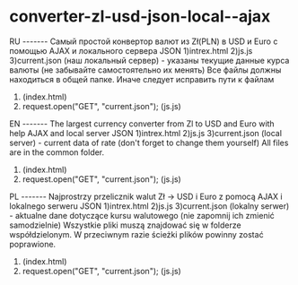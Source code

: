 # converter-zl-usd-json-local--ajax
RU -------
Самый простой конвертор валют из Zł(PLN) в USD и Euro с помощью AJAX и локального сервера JSON
1)intrex.html 
2)js.js
3)current.json (наш локальный сервер) - указаны текущие данные курса валюты (не забывайте самостоятельно их менять)
Все файлы должны находиться в общей папке. Иначе следует исправить пути к файлам
 1. <script src="js.js"></script> (index.html)
 2. request.open("GET", "current.json"); (js.js)

EN -------
The largest currency converter from Zl to USD and Euro with help AJAX and local server JSON
1)intrex.html 
2)js.js
3)current.json (local server) - current data of rate (don't forget to change them yourself)
All files are in the common folder.
 1. <script src="js.js"></script> (index.html)
 2. request.open("GET", "current.json"); (js.js)

PL -------
Najprostrzy przelicznik walut Zł -> USD i Euro z pomocą AJAX i lokalnego serweru JSON
1)intrex.html 
2)js.js
3)current.json (lokalny serwer) - aktualne dane dotyczące kursu walutowego (nie zapomnij ich zmienić samodzielnie)
Wszystkie pliki muszą znajdować się w folderze współdzielonym. W przeciwnym razie ścieżki plików powinny zostać poprawione.
 1. <script src="js.js"></script> (index.html)
 2. request.open("GET", "current.json"); (js.js)